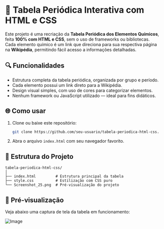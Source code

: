 
# 🧪 Tabela Periódica Interativa com HTML e CSS

Este projeto é uma recriação da **Tabela Periódica dos Elementos Químicos**, feita **100% com HTML e CSS**, sem o uso de frameworks ou bibliotecas. Cada elemento químico é um link que direciona para sua respectiva página na **Wikipédia**, permitindo fácil acesso a informações detalhadas.

## 🔍 Funcionalidades

- Estrutura completa da tabela periódica, organizada por grupo e período.
- Cada elemento possui um link direto para a Wikipédia.
- Design visual simples, com uso de cores para categorizar elementos.
- Nenhum framework ou JavaScript utilizado — ideal para fins didáticos.

## 🌐 Como usar

1. Clone ou baixe este repositório:
   ```bash
   git clone https://github.com/seu-usuario/tabela-periodica-html-css.git
   ```
2. Abra o arquivo `index.html` com seu navegador favorito.

## 🧱 Estrutura do Projeto

```
tabela-periodica-html-css/
│
├── index.html         # Estrutura principal da tabela
├── style.css          # Estilização com CSS puro
└── Screenshot_25.png  # Pré-visualização do projeto
```

## 📸 Pré-visualização

Veja abaixo uma captura de tela da tabela em funcionamento:

![Image](https://github.com/user-attachments/assets/bda04e25-7b13-4275-a6f3-312a1f23ca82)


